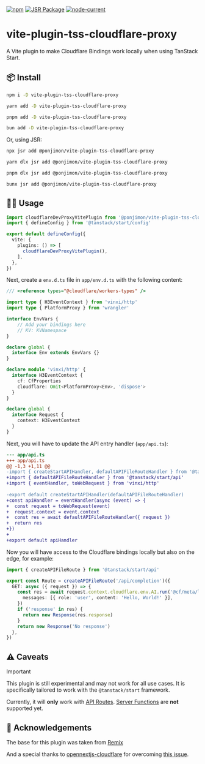 [![npm](https://img.shields.io/npm/v/vite-plugin-tss-cloudflare-proxy)](https://www.npmjs.com/package/vite-plugin-tss-cloudflare-proxy) [![JSR Package](https://jsr.io/badges/@ponjimon/vite-plugin-tss-cloudflare-proxy)](https://jsr.io/@ponjimon/vite-plugin-tss-cloudflare-proxy) [![node-current](https://img.shields.io/node/v/vite-plugin-tss-cloudflare-proxy)](https://nodejs.org/)

# vite-plugin-tss-cloudflare-proxy

A Vite plugin to make Cloudflare Bindings work locally when using TanStack Start.

## 📦 Install

```sh
npm i -D vite-plugin-tss-cloudflare-proxy
```

```sh
yarn add -D vite-plugin-tss-cloudflare-proxy
```

```sh
pnpm add -D vite-plugin-tss-cloudflare-proxy
```

```sh
bun add -D vite-plugin-tss-cloudflare-proxy
```

Or, using JSR:

```sh
npx jsr add @ponjimon/vite-plugin-tss-cloudflare-proxy
```

```sh
yarn dlx jsr add @ponjimon/vite-plugin-tss-cloudflare-proxy
```

```sh
pnpm dlx jsr add @ponjimon/vite-plugin-tss-cloudflare-proxy
````

```sh
bunx jsr add @ponjimon/vite-plugin-tss-cloudflare-proxy
```

## 👨‍💻 Usage

```ts
import cloudflareDevProxyVitePlugin from '@ponjimon/vite-plugin-tss-cloudflare-proxy'
import { defineConfig } from '@tanstack/start/config'

export default defineConfig({
  vite: {
    plugins: () => [
      cloudflareDevProxyVitePlugin(),
    ],
  },
})
```

Next, create a `env.d.ts` file in `app/env.d.ts` with the following content:

```ts
/// <reference types="@cloudflare/workers-types" />

import type { H3EventContext } from 'vinxi/http'
import type { PlatformProxy } from 'wrangler'

interface EnvVars {
    // Add your bindings here
    // KV: KVNamespace
}

declare global {
  interface Env extends EnvVars {}
}

declare module 'vinxi/http' {
  interface H3EventContext {
    cf: CfProperties
    cloudflare: Omit<PlatformProxy<Env>, 'dispose'>
  }
}

declare global {
  interface Request {
    context: H3EventContext
  }
}
```

Next, you will have to update the API entry handler (`app/api.ts`):

```diff
--- app/api.ts
+++ app/api.ts
@@ -1,3 +1,11 @@
-import { createStartAPIHandler, defaultAPIFileRouteHandler } from '@tanstack/start/api'
+import { defaultAPIFileRouteHandler } from '@tanstack/start/api'
+import { eventHandler, toWebRequest } from 'vinxi/http'
 
-export default createStartAPIHandler(defaultAPIFileRouteHandler)
+const apiHandler = eventHandler(async (event) => {
+  const request = toWebRequest(event)
+  request.context = event.context
+  const res = await defaultAPIFileRouteHandler({ request })
+  return res
+})
+
+export default apiHandler
```

Now you will have access to the Cloudflare bindings locally but also on the edge, for example:

```ts
import { createAPIFileRoute } from '@tanstack/start/api'

export const Route = createAPIFileRoute('/api/completion')({
  GET: async ({ request }) => {
    const res = await request.context.cloudflare.env.AI.run('@cf/meta/llama-3.1-8b-instruct', {
      messages: [{ role: 'user', content: 'Hello, World!' }],
    })
    if ('response' in res) {
      return new Response(res.response)
    }
    return new Response('No response')
  },
})
```

## ⚠️ Caveats
> [!IMPORTANT]
> This plugin is still experimental and may not work for all use cases.
> It is specifically tailored to work with the `@tanstack/start` framework.
> 
> Currently, it will **only** work with [API Routes](https://tanstack.com/router/v1/docs/framework/react/start/api-routes).
> [Server Functions](https://tanstack.com/router/v1/docs/framework/react/start/server-functions) are **not** supported yet.

## 🙏 Acknowledgements

The base for this plugin was taken from [Remix](https://github.com/remix-run/remix/blob/6f83cf3d11436f6306a5d5f2468ce2cc4fe8e3ea/packages/remix-dev/vite/cloudflare-proxy-plugin.ts)

And a special thanks to [opennextjs-cloudflare](https://github.com/opennextjs/opennextjs-cloudflare/blob/11802c4973ed887ae48d6fef721f107399a5a668/packages/cloudflare/src/api/get-cloudflare-context.ts#L72) for overcoming [this issue](https://github.com/nksaraf/vinxi/issues/348).
